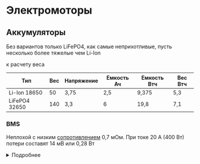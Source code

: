 # Электромоторы

## Аккумуляторы

Без вариантов только LiFePO4, как самые неприхотливые, пусть несколько более тяжелые чем Li-Ion

к расчету веса


| Тип           | Вес | Напряжение | Емкость Ач | Емкость Втч | Вес Втч |
|---------------|-----|------------|------------|-------------|---------|
| Li-Ion 18650  | 50  | 3,75       | 2,5        | 9,375       | 5,3     |
| LiFePO4 32650 | 140 | 3,3        | 6          | 19,8        | 7,1     |


### BMS

Неплохой с низким [сопротивлением](https://aliexpress.ru/item/1005004901655940.html) 0,7 мОм.
При токе 20 А (400 Вт) потери составят 14 мВ или 0,28 Вт

<details>
  <summary>Подробнее</summary>

![](bms.png)

![bms1.png](bms1.png)

</details>
